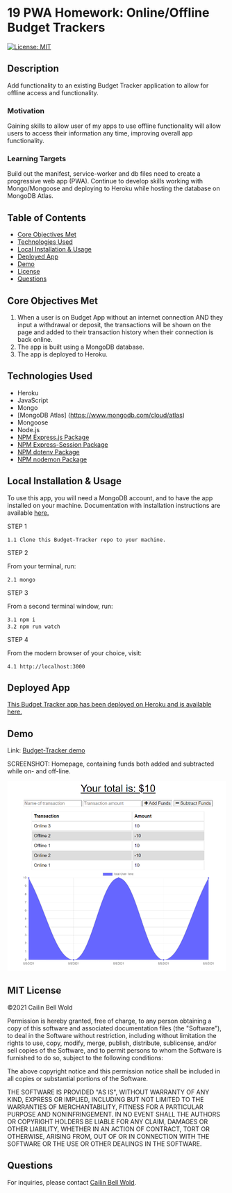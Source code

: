 # 19 PWA Homework: Online/Offline Budget Trackers

[![License: MIT](https://img.shields.io/github/license/CailinBellWold/Team-Profile-Generator?style=plastic)](https://opensource.org/licenses/MIT)

## Description 

Add functionality to an existing Budget Tracker application to allow for offline access and functionality.

### Motivation

Gaining skills to allow user of my apps to use offline functionality will allow users to access their information any time, improving overall app functionality.

### Learning Targets
Build out the manifest, service-worker and db files need to create a progressive web app (PWA). Continue to develop skills working with Mongo/Mongoose and deploying to Heroku while hosting the database on MongoDB Atlas.

## Table of Contents
- [Core Objectives Met](#Core)
- [Technologies Used](#Technologies)
- [Local Installation & Usage](#Local)
- [Deployed App](#Deployed)
- [Demo](#Demo)
- [License](#MIT)
- [Questions](#Questions)

## Core Objectives Met

1. When a user is on Budget App without an internet connection AND they input a withdrawal or deposit, the transactions will be shown on the page and added to their transaction history when their connection is back online.
2. The app is built using a MongoDB database.
3. The app is deployed to Heroku.

## Technologies Used 
- Heroku
- JavaScript
- Mongo
- [MongoDB Atlas] (https://www.mongodb.com/cloud/atlas)
- Mongoose
- Node.js
- [NPM Express.js Package](https://www.npmjs.com/package/express)
- [NPM Express-Session Package](https://www.npmjs.com/package/express-session)
- [NPM dotenv Package](https://www.npmjs.com/package/dotenv)
- [NPM nodemon Package](https://www.npmjs.com/package/nodemon)

## Local Installation & Usage

To use this app, you will need a MongoDB account, and to have the app installed on your machine. Documentation with installation instructions are available [here.](https://docs.mongodb.com/manual/installation/) 

STEP 1

    1.1 Clone this Budget-Tracker repo to your machine.

STEP 2

From your terminal, run:

    2.1 mongo

STEP 3

From a second terminal window, run:

    3.1 npm i
    3.2 npm run watch

STEP 4

From the modern browser of your choice, visit:

    4.1 http://localhost:3000

## Deployed App

[This Budget Tracker app has been deployed on Heroku and is available here.](https://budget-tracker-cailin.herokuapp.com/)

## Demo

Link: [Budget-Tracker demo](https://drive.google.com/file/d/1ha4k0m_-weLcQlnftrIUmm4fSGk6Op_6/view)

SCREENSHOT: Homepage, containing funds both added and subtracted while on- and off-line.

![Budget Tracker Dashboard.](/public/images/Budget-Tracker-Screenshot.png)

## MIT License

&copy;2021 Cailin Bell Wold

Permission is hereby granted, free of charge, to any person obtaining a copy
of this software and associated documentation files (the "Software"), to deal
in the Software without restriction, including without limitation the rights
to use, copy, modify, merge, publish, distribute, sublicense, and/or sell
copies of the Software, and to permit persons to whom the Software is
furnished to do so, subject to the following conditions:

The above copyright notice and this permission notice shall be included in all
copies or substantial portions of the Software.

THE SOFTWARE IS PROVIDED "AS IS", WITHOUT WARRANTY OF ANY KIND, EXPRESS OR
IMPLIED, INCLUDING BUT NOT LIMITED TO THE WARRANTIES OF MERCHANTABILITY,
FITNESS FOR A PARTICULAR PURPOSE AND NONINFRINGEMENT. IN NO EVENT SHALL THE
AUTHORS OR COPYRIGHT HOLDERS BE LIABLE FOR ANY CLAIM, DAMAGES OR OTHER
LIABILITY, WHETHER IN AN ACTION OF CONTRACT, TORT OR OTHERWISE, ARISING FROM,
OUT OF OR IN CONNECTION WITH THE SOFTWARE OR THE USE OR OTHER DEALINGS IN THE
SOFTWARE.

## Questions
For inquiries, please contact [Cailin Bell Wold](https://github.com/CailinBellWold).